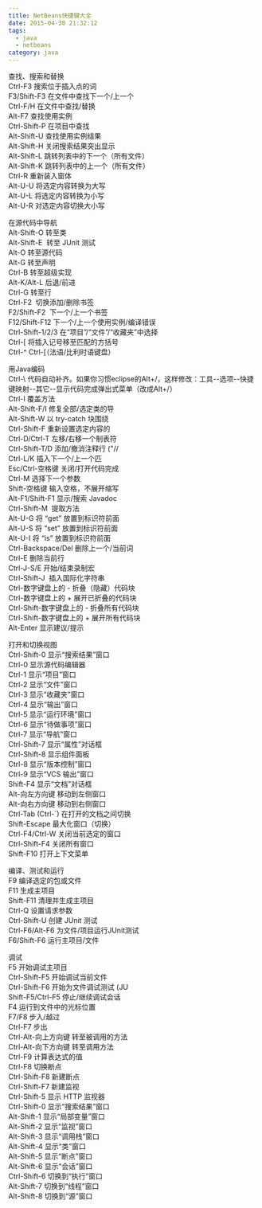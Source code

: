 ```yaml
---
title: NetBeans快捷键大全
date: 2015-04-30 21:32:12
tags: 
  - java
  - netbeans
category: java
---
```


查找、搜索和替换  
Ctrl-F3 搜索位于插入点的词  
F3/Shift-F3 在文件中查找下一个/上一个  
Ctrl-F/H 在文件中查找/替换  
Alt-F7 查找使用实例  
Ctrl-Shift-P 在项目中查找  
Alt-Shift-U 查找使用实例结果  
Alt-Shift-H 关闭搜索结果突出显示  
Alt-Shift-L 跳转列表中的下一个（所有文件）  
Alt-Shift-K 跳转列表中的上一个（所有文件）  
Ctrl-R 重新装入窗体  
Alt-U-U 将选定内容转换为大写  
Alt-U-L 将选定内容转换为小写  
Alt-U-R 对选定内容切换大小写
<!-- more -->
在源代码中导航  
Alt-Shift-O 转至类  
Alt-Shift-E  转至 JUnit 测试  
Alt-O 转至源代码  
Alt-G 转至声明  
Ctrl-B 转至超级实现  
Alt-K/Alt-L 后退/前进  
Ctrl-G 转至行  
Ctrl-F2  切换添加/删除书签  
F2/Shift-F2  下一个/上一个书签  
F12/Shift-F12 下一个/上一个使用实例/编译错误  
Ctrl-Shift-1/2/3 在“项目”/“文件”/“收藏夹”中选择  
Ctrl-[ 将插入记号移至匹配的方括号  
Ctrl-^ Ctrl-[（法语/比利时语键盘）

用Java编码  
Ctrl-\ 代码自动补齐。如果你习惯eclipse的Alt+/，这样修改：工具--选项--快捷键映射--其它--显示代码完成弹出式菜单（改成Alt+/）  
Ctrl-I 覆盖方法  
Alt-Shift-F/I 修复全部/选定类的导  
Alt-Shift-W 以 try-catch 块围绕  
Ctrl-Shift-F 重新设置选定内容的  
Ctrl-D/Ctrl-T 左移/右移一个制表符  
Ctrl-Shift-T/D 添加/撤消注释行 ("//  
Ctrl-L/K 插入下一个/上一个匹  
Esc/Ctrl-空格键 关闭/打开代码完成  
Ctrl-M 选择下一个参数  
Shift-空格键 输入空格，不展开缩写  
Alt-F1/Shift-F1 显示/搜索 Javadoc  
Ctrl-Shift-M  提取方法  
Alt-U-G 将 “get” 放置到标识符前面  
Alt-U-S 将 “set” 放置到标识符前面  
Alt-U-I 将 “is” 放置到标识符前面  
Ctrl-Backspace/Del 删除上一个/当前词  
Ctrl-E 删除当前行  
Ctrl-J-S/E 开始/结束录制宏  
Ctrl-Shift-J  插入国际化字符串  
Ctrl-数字键盘上的 - 折叠（隐藏）代码块  
Ctrl-数字键盘上的 + 展开已折叠的代码块  
Ctrl-Shift-数字键盘上的 - 折叠所有代码块  
Ctrl-Shift-数字键盘上的 + 展开所有代码块  
Alt-Enter 显示建议/提示

打开和切换视图  
Ctrl-Shift-0 显示“搜索结果”窗口  
Ctrl-0 显示源代码编辑器  
Ctrl-1 显示“项目”窗口  
Ctrl-2 显示“文件”窗口  
Ctrl-3 显示“收藏夹”窗口  
Ctrl-4 显示“输出”窗口  
Ctrl-5 显示“运行环境”窗口  
Ctrl-6 显示“待做事项”窗口  
Ctrl-7 显示“导航”窗口  
Ctrl-Shift-7 显示“属性”对话框  
Ctrl-Shift-8 显示组件面板  
Ctrl-8 显示“版本控制”窗口  
Ctrl-9 显示“VCS 输出”窗口  
Shift-F4 显示“文档”对话框  
Alt-向左方向键 移动到左侧窗口  
Alt-向右方向键 移动到右侧窗口  
Ctrl-Tab (Ctrl-`) 在打开的文档之间切换  
Shift-Escape 最大化窗口（切换）  
Ctrl-F4/Ctrl-W 关闭当前选定的窗口  
Ctrl-Shift-F4 关闭所有窗口  
Shift-F10 打开上下文菜单

编译、测试和运行  
F9 编译选定的包或文件  
F11 生成主项目  
Shift-F11 清理并生成主项目  
Ctrl-Q 设置请求参数  
Ctrl-Shift-U 创建 JUnit 测试  
Ctrl-F6/Alt-F6 为文件/项目运行JUnit测试  
F6/Shift-F6 运行主项目/文件

调试  
F5 开始调试主项目  
Ctrl-Shift-F5 开始调试当前文件  
Ctrl-Shift-F6 开始为文件调试测试 (JU  
Shift-F5/Ctrl-F5 停止/继续调试会话  
F4 运行到文件中的光标位置  
F7/F8 步入/越过  
Ctrl-F7 步出  
Ctrl-Alt-向上方向键 转至被调用的方法  
Ctrl-Alt-向下方向键 转至调用方法  
Ctrl-F9 计算表达式的值  
Ctrl-F8 切换断点  
Ctrl-Shift-F8 新建断点  
Ctrl-Shift-F7 新建监视  
Ctrl-Shift-5 显示 HTTP 监视器  
Ctrl-Shift-0 显示“搜索结果”窗口  
Alt-Shift-1 显示“局部变量”窗口  
Alt-Shift-2 显示“监视”窗口  
Alt-Shift-3 显示“调用栈”窗口  
Alt-Shift-4 显示“类”窗口  
Alt-Shift-5 显示“断点”窗口  
Alt-Shift-6 显示“会话”窗口  
Ctrl-Shift-6 切换到“执行”窗口  
Alt-Shift-7 切换到“线程”窗口  
Alt-Shift-8 切换到“源”窗口

